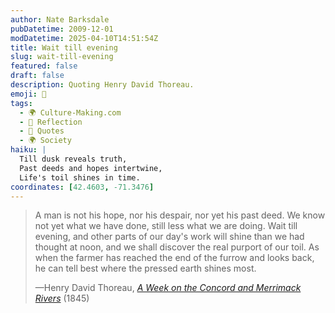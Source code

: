 ```yaml
---
author: Nate Barksdale
pubDatetime: 2009-12-01
modDatetime: 2025-04-10T14:51:54Z
title: Wait till evening
slug: wait-till-evening
featured: false
draft: false
description: Quoting Henry David Thoreau.
emoji: 🌾
tags:
  - 🌍 Culture-Making.com
  - 🌅 Reflection
  - 📖 Quotes
  - 🌍 Society
haiku: |
  Till dusk reveals truth,  
  Past deeds and hopes intertwine,  
  Life's toil shines in time.
coordinates: [42.4603, -71.3476]
---
```


> A man is not his hope, nor his despair, nor yet his past deed. We know not yet what we have done, still less what we are doing. Wait till evening, and other parts of our day's work will shine than we had thought at noon, and we shall discover the real purport of our toil. As when the farmer has reached the end of the furrow and looks back, he can tell best where the pressed earth shines most.
>
> —Henry David Thoreau, _[A Week on the Concord and Merrimack Rivers](http://books.google.com/books?pg=PA166&dq;=)_ (1845)
